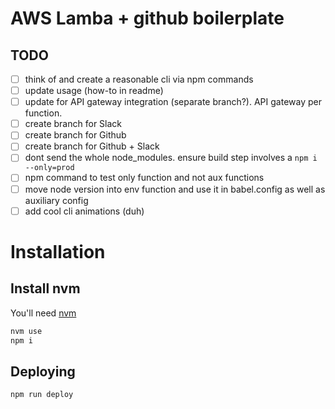 # AWS Lamba + github boilerplate 

## TODO
- [ ] think of and create a reasonable cli via npm commands
- [ ] update usage (how-to in readme)
- [ ] update for API gateway integration (separate branch?). API gateway per function.
- [ ] create branch for Slack
- [ ] create branch for Github
- [ ] create branch for Github + Slack
- [ ] dont send the whole node_modules. ensure build step involves a `npm i --only=prod`
- [ ] npm command to test only function and not aux functions
- [ ] move node version into env function and use it in babel.config as well as auxiliary config
- [ ] add cool cli animations (duh)

# Installation

## Install nvm
You'll need [nvm](https://github.com/creationix/nvm)
```bash
nvm use
npm i
```

## Deploying
```bash
npm run deploy
```
